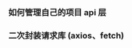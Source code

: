 <!--
 * @Author: wangshengxian
 * @Date: 2021-01-05 01:03:43
 * @LastEditors: wangshengxian
 * @LastEditTime: 2021-01-05 01:23:44
 * @Desc: 项目管理
-->

### 如何管理自己的项目 api 层

### 二次封装请求库 (axios、fetch)
